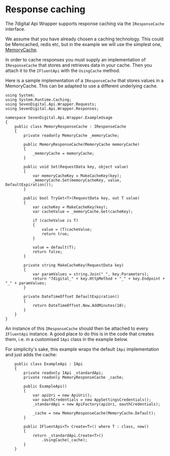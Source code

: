 # Response caching #

The 7digital Api Wrapper supports response caching via the `IResponseCache` interface.

We assume that you have already chosen a caching technology. This could be Memcached, redis etc, but in the example we will use the simplest one, [MemoryCache](http://msdn.microsoft.com/en-us/library/system.runtime.caching.memorycache(v=vs.110).aspx).

In order to cache responses you must supply an implementation of  `IResponseCache` that stores and retrieves data in your cache. Then you attach it to the `IFluentApi` with the `UsingCache` method.

Here is a sample implementation of a `IResponseCache` that stores values in a MemoryCache. This can be adapted to use a different underlying cache.


	using System;
	using System.Runtime.Caching;
	using SevenDigital.Api.Wrapper.Requests;
	using SevenDigital.Api.Wrapper.Responses;

	namespace SevenDigital.Api.Wrapper.ExampleUsage
	{
		public class MemoryResponseCache : IResponseCache
		{
			private readonly MemoryCache _memoryCache;

			public MemoryResponseCache(MemoryCache memoryCache)
			{
				_memoryCache = memoryCache;
			}

			public void Set(RequestData key, object value)
			{
				var memoryCacheKey = MakeCacheKey(key);
				_memoryCache.Set(memoryCacheKey, value, DefaultExpiration());
			}

			public bool TryGet<T>(RequestData key, out T value)
			{
				var cacheKey = MakeCacheKey(key);
				var cacheValue = _memoryCache.Get(cacheKey);

				if (cacheValue is T)
				{
					value = (T)cacheValue;
					return true;
				}

				value = default(T);
				return false;
			}

			private string MakeCacheKey(RequestData key)
			{
				var paramValues = string.Join("_", key.Parameters);
				return "7digital_" + key.HttpMethod + "_" + key.Endpoint + "_" + paramValues;
			}

			private DateTimeOffset DefaultExpiration()
			{
				return DateTimeOffset.Now.AddMinutes(10);
			}
		}
	}



An instance of this `IResponseCache` should then be attached to every `IFluentApi` instance. A good place to do this is in the code that creates them, i.e. in a customised `IApi` class in the example below. 

For simplicity's sake, this example wraps the default `IApi` implementation and just adds the cache:

		public class ExampleApi : IApi
		{
			private readonly IApi _standardApi;
			private readonly MemoryResponseCache _cache;

			public ExampleApi()
			{
				var apiUri = new ApiUri();
				var oauthCredentials = new AppSettingsCredentials();
				_standardApi = new ApiFactory(apiUri, oauthCredentials);

				_cache = new MemoryResponseCache(MemoryCache.Default);
			}

			public IFluentApi<T> Create<T>() where T : class, new()
			{
				return _standardApi.Create<T>()
					.UsingCache(_cache);
			}
		}